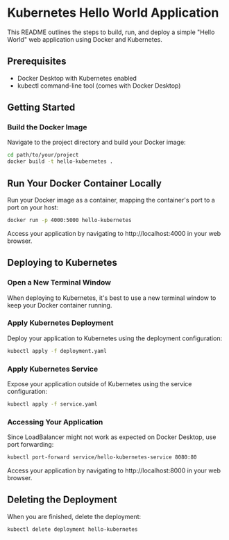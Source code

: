 # Kubernetes Hello World Application

This README outlines the steps to build, run, and deploy a simple "Hello World" web application using Docker and Kubernetes.

## Prerequisites

- Docker Desktop with Kubernetes enabled
- kubectl command-line tool (comes with Docker Desktop)

## Getting Started

### Build the Docker Image

Navigate to the project directory and build your Docker image:

```bash
cd path/to/your/project
docker build -t hello-kubernetes .
```

## Run Your Docker Container Locally

Run your Docker image as a container, mapping the container's port to a port on your host:

```bash
docker run -p 4000:5000 hello-kubernetes
```

Access your application by navigating to http://localhost:4000 in your web browser.


## Deploying to Kubernetes

### Open a New Terminal Window
When deploying to Kubernetes, it's best to use a new terminal window to keep your Docker container running.

### Apply Kubernetes Deployment
Deploy your application to Kubernetes using the deployment configuration:

```bash
kubectl apply -f deployment.yaml
```

### Apply Kubernetes Service
Expose your application outside of Kubernetes using the service configuration:

```bash
kubectl apply -f service.yaml
```


### Accessing Your Application
Since LoadBalancer might not work as expected on Docker Desktop, use port forwarding:
```bash
kubectl port-forward service/hello-kubernetes-service 8080:80
```

Access your application by navigating to http://localhost:8000 in your web browser.


## Deleting the Deployment
When you are finished, delete the deployment:
```bash
kubectl delete deployment hello-kubernetes
```